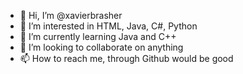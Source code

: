 - 👋 Hi, I’m @xavierbrasher
- 👀 I’m interested in HTML, Java, C#, Python
- 🌱 I’m currently learning Java and C++
- 💞️ I’m looking to collaborate on anything
- 📫 How to reach me, through Github would be good

<!---
xavierbrasher/xavierbrasher is a ✨ special ✨ repository because its `README.md` (this file) appears on your GitHub profile.
You can click the Preview link to take a look at your changes.
--->
